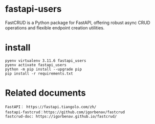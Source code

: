 # fastapi-users

FastCRUD is a Python package for FastAPI, offering robust async CRUD operations and flexible endpoint creation utilities.

# install 
    pyenv virtualenv 3.11.6 fastapi_users
    pyenv activate fastapi_users
    python -m pip install --upgrade pip
    pip install -r requirements.txt

# Related documents

    FastAPI： https://fastapi.tiangolo.com/zh/
    fastapi-fastcrud：https://github.com/igorbenav/fastcrud
    fastcrud-doc: https://igorbenav.github.io/fastcrud/


